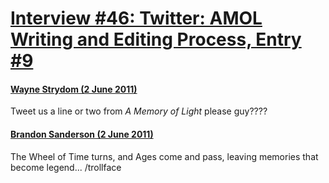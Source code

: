 # [Interview #46: Twitter: AMOL Writing and Editing Process, Entry #9](https://www.theoryland.com/intvmain.php?i=46#9)

#### [Wayne Strydom (2 June 2011)](http://twitter.com/#!/Waywie01/status/76208370855587840)

Tweet us a line or two from
*A Memory of Light*
please guy????

#### [Brandon Sanderson (2 June 2011)](http://twitter.com/#!/BrandSanderson/status/76208888726298624)

The Wheel of Time turns, and Ages come and pass, leaving memories that become legend... /trollface

